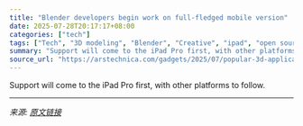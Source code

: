 ```yaml
---
title: "Blender developers begin work on full-fledged mobile version"
date: 2025-07-28T20:17:17+08:00
categories: ["tech"]
tags: ["Tech", "3D modeling", "Blender", "Creative", "ipad", "open source", "software", "tablet"]
summary: "Support will come to the iPad Pro first, with other platforms to follow."
source_url: "https://arstechnica.com/gadgets/2025/07/popular-3d-application-blender-will-get-a-tablet-version/"
---
```


Support will come to the iPad Pro first, with other platforms to follow.

---

*来源: [原文链接](https://arstechnica.com/gadgets/2025/07/popular-3d-application-blender-will-get-a-tablet-version/)*

